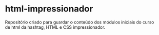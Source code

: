 # html-impressionador
Repositório criado para guardar o conteúdo dos módulos iniciais do curso de html da hashtag, HTML e CSS impressionador.
